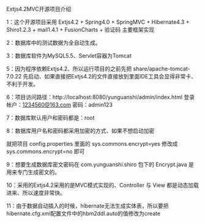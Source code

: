 Extjs4.2MVC开源项目介绍


1：这个开源项目采用 Extjs4.2 +  Spring4.0 + SpringMVC + Hibernate4.3 + Shiro1.2.3 + mail1.4.1 + FusionCharts + 验证码  主要框架实现



2：数据库中的测试数据为全自动生成。



3：数据库软件为MySQL5.5、Servlet容器为Tomcat



5：因为程序依赖Extjs4.2、所以运行项目的之前先把 share/apache-tomcat-7.0.22 先启动、如果直接把Extjs4.2的文件直接放到里面IDE工具会显得非常卡、不利于开发。



6：项目访问路径：http://localhost:8080/yunguanshi/admin/index.html  登录帐户：1234560@163.com  密码：admin123



7：数据库默认用户和密码都是：root 



8：数据库用户名和密码都采用加密的方式、如果不想启动加密

就把项目 config.properties 里面的 sys.commons.encrypt=yes 修改成 sys.commons.encrypt=no 即可



9：想要生成数据库密文密码在 com.yunguanshi.shiro 包下的 Encrypt.java 是用来专门生成密文的。



10：采用的Extjs4.2采用的是MVC模式实现的、Controller 与 View 都是动态加载进来、所以速度非常快。

11：由于数据自动插入的时候，hibernate无法生成实体表，所以要把hibernate.cfg.xml配置文件中的hbm2ddl.auto的值修改为create